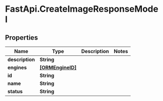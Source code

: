 # FastApi.CreateImageResponseModel

## Properties

Name | Type | Description | Notes
------------ | ------------- | ------------- | -------------
**description** | **String** |  | 
**engines** | [**[ORMEngineID]**](ORMEngineID.md) |  | 
**id** | **String** |  | 
**name** | **String** |  | 
**status** | **String** |  | 


